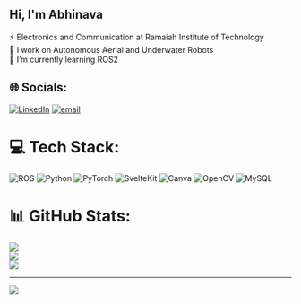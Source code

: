 ## Hi, I'm Abhinava 

⚡ Electronics and Communication at Ramaiah Institute of Technology<br/>
🔭 I work on Autonomous Aerial and Underwater Robots<br/>
🌱 I’m currently learning ROS2<br/>


## 🌐 Socials:
[![LinkedIn](https://img.shields.io/badge/LinkedIn-%230077B5.svg?logo=linkedin&logoColor=white)](https://linkedin.com/in/https://www.linkedin.com/in/abhinava-teja-reddy-amireddy-a39988230/) [![email](https://img.shields.io/badge/Email-D14836?logo=gmail&logoColor=white)](mailto:abhinavatejareddya0509@gmail.com) 

# 💻 Tech Stack:
![ROS](https://img.shields.io/badge/ros-%230A0FF9.svg?style=for-the-badge&logo=ros&logoColor=white) ![Python](https://img.shields.io/badge/python-3670A0?style=for-the-badge&logo=python&logoColor=ffdd54) ![PyTorch](https://img.shields.io/badge/PyTorch-%23EE4C2C.svg?style=for-the-badge&logo=PyTorch&logoColor=white) ![SvelteKit](https://img.shields.io/badge/sveltekit-%23ff3e00.svg?style=for-the-badge&logo=svelte&logoColor=white) ![Canva](https://img.shields.io/badge/Canva-%2300C4CC.svg?style=for-the-badge&logo=Canva&logoColor=white) ![OpenCV](https://img.shields.io/badge/opencv-%23white.svg?style=for-the-badge&logo=opencv&logoColor=white) ![MySQL](https://img.shields.io/badge/mysql-4479A1.svg?style=for-the-badge&logo=mysql&logoColor=white)
# 📊 GitHub Stats:
![](https://github-readme-stats.vercel.app/api?username=VERDICTV2&theme=vision-friendly-dark&hide_border=false&include_all_commits=true&count_private=false)<br/>
![](https://nirzak-streak-stats.vercel.app/?user=VERDICTV2&theme=vision-friendly-dark&hide_border=false)<br/>
![](https://github-readme-stats.vercel.app/api/top-langs/?username=VERDICTV2&theme=vision-friendly-dark&hide_border=false&include_all_commits=true&count_private=false&layout=compact)

---
[![](https://visitcount.itsvg.in/api?id=VERDICTV2&icon=0&color=0)](https://visitcount.itsvg.in)

<!-- Proudly created with GPRM ( https://gprm.itsvg.in ) -->
